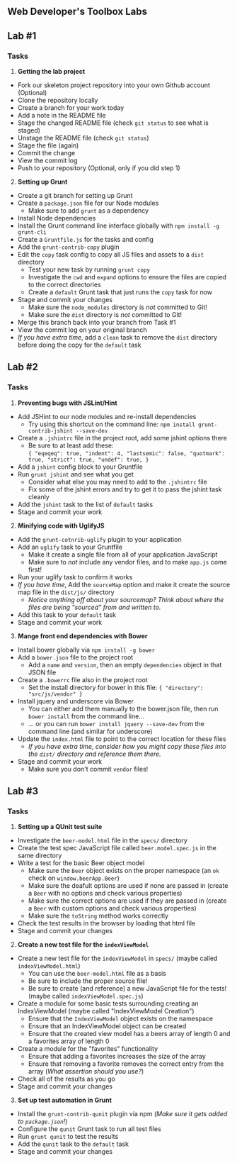 Web Developer's Toolbox Labs
----

## Lab #1

### Tasks

1. __Getting the lab project__
  * Fork our skeleton project repository into your own Github account (Optional)
  * Clone the repository locally
  * Create a branch for your work today
  * Add a note in the README file
  * Stage the changed README file (check `git status` to see what is staged)
  * Unstage the README file (check `git status`)
  * Stage the file (again)
  * Commit the change
  * View the commit log
  * Push to your repository (Optional, only if you did step 1)

2. __Setting up Grunt__
  * Create a git branch for setting up Grunt
  * Create a `package.json` file for our Node modules
      * Make sure to add `grunt` as a dependency
  * Install Node dependencies
  * Install the Grunt command line interface globally with `npm install -g grunt-cli`
  * Create a `Gruntfile.js` for the tasks and config
  * Add the `grunt-contrib-copy` plugin
  * Edit the `copy` task config to copy all JS files and assets to a `dist` directory
      * Test your new task by running `grunt copy`
      * Investigate the `cwd` and `expand` options to ensure the files are copied to the correct directories
      * Create a `default` Grunt task that just runs the `copy` task for now
  * Stage and commit your changes
      * Make sure the `node_modules` directory is _not_ committed to Git!
      * Make sure the `dist` directory is _not_ committed to Git!
  * Merge this branch back into your branch from Task #1
  * View the commit log on your original branch
  * _If you have extra time_, add a `clean` task to remove the `dist` directory before doing the copy for the `default` task


## Lab #2

### Tasks

1. __Preventing bugs with JSLint/Hint__
  * Add JSHint to our node modules and re-install dependencies
      * Try using this shortcut on the command line: `npm install grunt-contrib-jshint --save-dev`
  * Create a `.jshintrc` file in the project root, add some jshint options there
      * Be sure to at least add these:  
      `{ "eqeqeq": true, "indent": 4, "lastsemic": false, "quotmark": true, "strict": true, "undef": true, }`
  * Add a `jshint` config block to your Gruntfile
  * Run `grunt jshint` and see what you get
      * Consider what else you may need to add to the `.jshintrc` file
      * Fix some of the jshint errors and try to get it to pass the jshint task cleanly
  * Add the `jshint` task to the list of `default` tasks
  * Stage and commit your work

2. __Minifying code with UglifyJS__
  * Add the `grunt-cotnrib-uglify` plugin to your application
  * Add an `uglify` task to your Gruntfile
      * Make it create a single file from all of your application JavaScript
      * Make sure to _not_ include any vendor files, and to make `app.js` come first!
  * Run your uglify task to confirm it works
  * _If you have time_, Add the `sourceMap` option and make it create the source map file in the `dist/js/` directory
      * _Notice anything off about your sourcemap? Think about where the files are being "sourced" from and written to._
  * Add this task to your `default` task
  * Stage and commit your work

3. __Mange front end dependencies with Bower__
  * Install bower globally via `npm install -g bower`
  * Add a `bower.json` file to the project root
      * Add a `name` and `version`, then an empty `dependencies` object in that JSON file
  * Create a `.bowerrc` file also in the project root
      * Set the install directory for bower in this file: `{ "directory": "src/js/vendor" }`
  * Install jquery and underscore via Bower
      * You can either add them manually to the bower.json file, then run `bower install` from the command line...
      * ... or you can run `bower install jquery --save-dev` from the command line (and similar for underscore)
  * Update the `index.html` file to point to the correct location for these files
      * _If you have extra time, consider how you might copy these files into the `dist/` directory and reference them there._
  * Stage and commit your work
      * Make sure you don't commit `vendor` files!


## Lab #3

### Tasks

1. __Setting up a QUnit test suite__
  * Investigate the `beer-model.html` file in the `specs/` directory
  * Create the test spec JavaScript file called `beer.model.spec.js` in the same directory
  * Write a test for the basic Beer object model
      * Make sure the `Beer` object exists on the proper namespace (an `ok` check on `window.beerApp.Beer`)
      * Make sure the deafult options are used if none are passed in (create a `Beer` with no options and check various properties)
      * Make sure the correct options are used if they are passed in (create a `Beer` with custom options and check various properties)
      * Make sure the `toString` method works correctly
  * Check the test results in the browser by loading that html file
  * Stage and commit your changes

2. __Create a new test file for the `indexViewModel`__
  * Create a new test file for the `indexViewModel` in `specs/` (maybe called `indexViewModel.html`)
      * You can use the `beer-model.html` file as a basis
      * Be sure to include the proper source file!
      * Be sure to create (and reference) a new JavaScript file for the tests! (maybe called `indexViewModel.spec.js`)
  * Create a module for some basic tests surrounding creating an IndexViewModel (maybe called "IndexViewModel Creation")
      * Ensure that the `IndexViewModel` object exists on the namespace
      * Ensure that an IndexViewModel object can be created
      * Ensure that the created view model has a beers array of length 0 and a favorites array of length 0
  * Create a module for the "favorites" functionality
      * Ensure that adding a favorites increases the size of the array
      * Ensure that removing a favorite removes the correct entry from the array (_What assertion should you use?_)
  * Check all of the results as you go
  * Stage and commit your changes

3. __Set up test automation in Grunt__
  * Install the `grunt-contrib-qunit` plugin via npm (_Make sure it gets added to `package.json`!_)
  * Configure the `qunit` Grunt task to run all test files
  * Run `grunt qunit` to test the results
  * Add the `qunit` task to the `default` task
  * Stage and commit your changes

